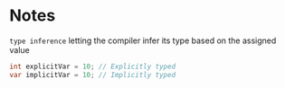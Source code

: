  # Notes

`type inference` letting the compiler infer its type based on the assigned value

```csharp
int explicitVar = 10; // Explicitly typed
var implicitVar = 10; // Implicitly typed
```

